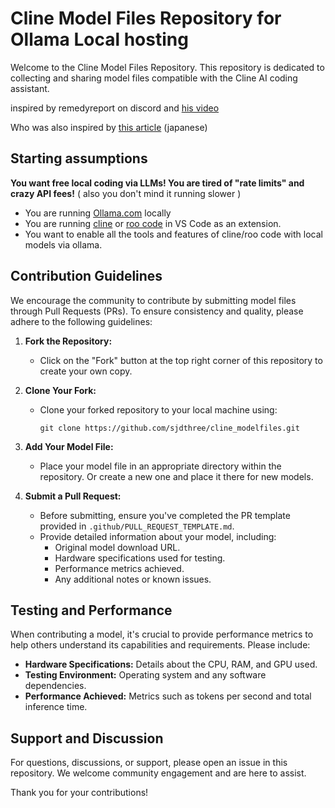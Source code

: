 # Cline Model Files Repository for Ollama Local hosting

Welcome to the Cline Model Files Repository. This repository is dedicated to collecting and sharing model files compatible with the Cline AI coding assistant.

inspired by remedyreport on discord and [his video](https://www.youtube.com/watch?v=Z0Ec3dtQS2I&t=1s)

Who was also inspired by [this article](https://note.com/cppp_cpchan/n/n92c7795f5939) (japanese)

## Starting assumptions

**You want free local coding via LLMs!  You are tired of "rate limits" and crazy API fees!**
( also you don't mind it running slower )

- You are running [Ollama.com](https://www.ollama.com) locally
- You are running [cline](https://github.com/cline/cline) or [roo code](https://github.com/RooVetGit/Roo-Code) in VS Code as an extension.
- You want to enable all the tools and features of cline/roo code with local models via ollama.

## Contribution Guidelines

We encourage the community to contribute by submitting model files through Pull Requests (PRs). To ensure consistency and quality, please adhere to the following guidelines:

1. **Fork the Repository:**
   - Click on the "Fork" button at the top right corner of this repository to create your own copy.

2. **Clone Your Fork:**
   - Clone your forked repository to your local machine using:
     ```
     git clone https://github.com/sjdthree/cline_modelfiles.git
     ```

3. **Add Your Model File:**
   - Place your model file in an appropriate directory within the repository.  Or create a new one and place it there for new models.

4. **Submit a Pull Request:**
   - Before submitting, ensure you've completed the PR template provided in `.github/PULL_REQUEST_TEMPLATE.md`.
   - Provide detailed information about your model, including:
     - Original model download URL.
     - Hardware specifications used for testing.
     - Performance metrics achieved.
     - Any additional notes or known issues.

## Testing and Performance

When contributing a model, it's crucial to provide performance metrics to help others understand its capabilities and requirements. Please include:

- **Hardware Specifications:** Details about the CPU, RAM, and GPU used.
- **Testing Environment:** Operating system and any software dependencies.
- **Performance Achieved:** Metrics such as tokens per second and total inference time.

## Support and Discussion

For questions, discussions, or support, please open an issue in this repository. We welcome community engagement and are here to assist.

Thank you for your contributions!

